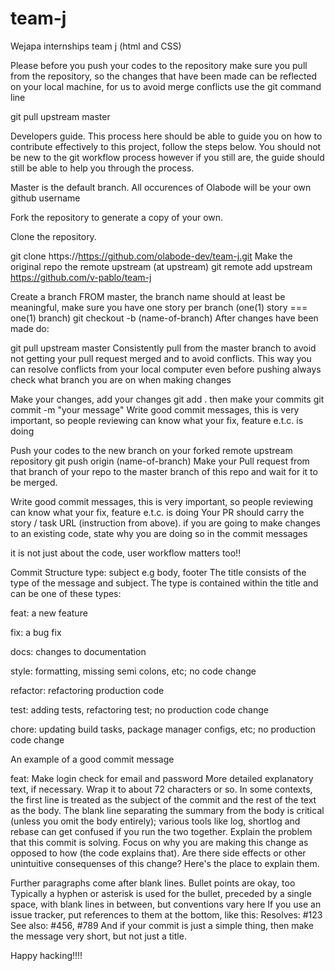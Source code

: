 # team-j

Wejapa internships team j (html and CSS)

Please before you push your codes to the repository make sure you pull from the repository, so the changes that have been made can be reflected on your local machine, for us to avoid merge conflicts use the git command line

git pull upstream master


Developers guide.
This process here should be able to guide you on how to contribute effectively to this project, follow the steps below. You should not be new to the git workflow process however if you still are, the guide should still be able to help you through the process.

Master is the default branch.
All occurences of Olabode will be your own github username

Fork the repository to generate a copy of your own.

Clone the repository.

git clone https://https://github.com/olabode-dev/team-j.git
Make the original repo the remote upstream (at upstream)
git remote add upstream https://github.com/v-pablo/team-j

Create a branch FROM master, the branch name should at least be meaningful, make sure you have one story per branch (one(1) story === one(1) branch)
git checkout -b (name-of-branch)
After changes have been made do:

git pull upstream master
Consistently pull from the master branch to avoid not getting your pull request merged and to avoid conflicts. This way you can resolve conflicts from your local computer even before pushing always check what branch you are on when making changes

Make your changes, add your changes
git add .
then make your commits
git commit -m "your message"
Write good commit messages, this is very important, so people reviewing can know what your fix, feature e.t.c. is doing

Push your codes to the new branch on your forked remote upstream repository
git push origin (name-of-branch)
Make your Pull request from that branch of your repo to the master branch of this repo and wait for it to be merged.

Write good commit messages, this is very important, so people reviewing can know what your fix, feature e.t.c. is doing Your PR should carry the story / task URL (instruction from above). if you are going to make changes to an existing code, state why you are doing so in the commit messages

it is not just about the code, user workflow matters too!!

Commit Structure
type: subject e.g body, footer
The title consists of the type of the message and subject. The type is contained within the title and can be one of these types:

feat: a new feature

fix: a bug fix

docs: changes to documentation

style: formatting, missing semi colons, etc; no code change

refactor: refactoring production code

test: adding tests, refactoring test; no production code change

chore: updating build tasks, package manager configs, etc; no production code change

An example of a good commit message

feat: Make login check for email and password
More detailed explanatory text, if necessary. Wrap it to about 72 characters or so. In some contexts, the first line is treated as the subject of the commit and the rest of the text as the body. The blank line separating the summary from the body is critical (unless you omit the body entirely); various tools like log, shortlog and rebase can get confused if you run the two together. Explain the problem that this commit is solving. Focus on why you are making this change as opposed to how (the code explains that). Are there side effects or other unintuitive consequenses of this change? Here's the place to explain them.

Further paragraphs come after blank lines.
Bullet points are okay, too
Typically a hyphen or asterisk is used for the bullet, preceded by a single space, with blank lines in between, but conventions vary here
If you use an issue tracker, put references to them at the bottom, like this: Resolves: #123 See also: #456, #789 And if your commit is just a simple thing, then make the message very short, but not just a title.


Happy hacking!!!!
